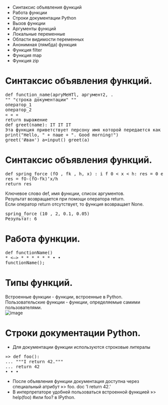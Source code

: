 - Синтаксис объявления функций
- Работа функции
- Строки документации Python
- Вызов функции
- Аргументы функций
- Локальные переменные
- Области видимости переменных
- Анонимная (лямбда) функция
- Функция filter
- Функция map
- Функция zip

# Синтаксис объявления функций.
<pre>
def function_name(apryMeHTl, аргумент2, .
"" "строка документации" ""
оператор_1
оператор_2
« « «
return выражение
def greet(name): IT IT IT
Эта функция приветствует персону имя которой передается как параметр 1Г 1Г 1Г
print("Hello, " + паше + ". Good morning!")
greet('Иван') a=input() greet(a)
</pre>

# Синтаксис объявления функций.
<pre>
def spring_force (fO , fk , h, x) : i f 0 < x < h: res = 0 else :
res = fO-(fO-fk)‘x/h
return res
</pre>                                            
Ключевое слово def, имя функции, список аргументов.<br>
Результат возвращается при помощи оператора return.<br>
Если оператор return отсутствует, то функция возвращает None.<br>
<pre>
spring_force (10 , 2, 0.1, 0.05)
Результат: 6
</pre>

# Работа функции.
<pre>
def functionName() 	
* <—> * * * * * * • •
functionName(); 
</pre> 
# Типы функций.
Встроенные функции - функции, встроенные в Python.<br>
Пользовательские функции - функции, определяемые самими пользователями.<br>
![image](https://github.com/tvgVita69/python_functions/assets/98489171/a674486c-c524-41ff-a287-b895fb515a6f)

# Строки документации Python.
- Для документации функции используются строковые литералы
<pre>
»> def foo():
...	"""I return 42."""
...	return 42
• • •
</pre>
- После объявления функции документация доступна через специальный атрибут »> foo.	doc	'I return 42.'
- В интерпретаторе удобней пользоваться встроенной функцией »> help(foo) #или foo? в IPython.<br>
                                                                                                
































